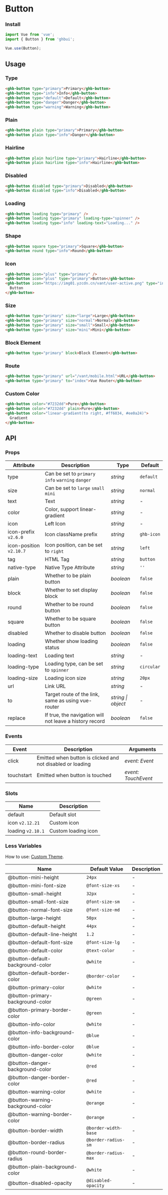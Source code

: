 # Button

### Install

```js
import Vue from 'vue';
import { Button } from 'ghbui';

Vue.use(Button);
```

## Usage

### Type

```html
<ghb-button type="primary">Primary</ghb-button>
<ghb-button type="info">Info</ghb-button>
<ghb-button type="default">Default</ghb-button>
<ghb-button type="danger">Danger</ghb-button>
<ghb-button type="warning">Warning</ghb-button>
```

### Plain

```html
<ghb-button plain type="primary">Primary</ghb-button>
<ghb-button plain type="info">Danger</ghb-button>
```

### Hairline

```html
<ghb-button plain hairline type="primary">Hairline</ghb-button>
<ghb-button plain hairline type="info">Hairline</ghb-button>
```

### Disabled

```html
<ghb-button disabled type="primary">Disabled</ghb-button>
<ghb-button disabled type="info">Disabled</ghb-button>
```

### Loading

```html
<ghb-button loading type="primary" />
<ghb-button loading type="primary" loading-type="spinner" />
<ghb-button loading type="info" loading-text="Loading..." />
```

### Shape

```html
<ghb-button square type="primary">Square</ghb-button>
<ghb-button round type="info">Round</ghb-button>
```

### Icon

```html
<ghb-button icon="plus" type="primary" />
<ghb-button icon="plus" type="primary">Button</ghb-button>
<ghb-button icon="https://img01.yzcdn.cn/vant/user-active.png" type="info">
  Button
</ghb-button>
```

### Size

```html
<ghb-button type="primary" size="large">Large</ghb-button>
<ghb-button type="primary" size="normal">Normal</ghb-button>
<ghb-button type="primary" size="small">Small</ghb-button>
<ghb-button type="primary" size="mini">Mini</ghb-button>
```

### Block Element

```html
<ghb-button type="primary" block>Block Element</ghb-button>
```

### Route

```html
<ghb-button type="primary" url="/vant/mobile.html">URL</ghb-button>
<ghb-button type="primary" to="index">Vue Router</ghb-button>
```

### Custom Color

```html
<ghb-button color="#7232dd">Pure</ghb-button>
<ghb-button color="#7232dd" plain>Pure</ghb-button>
<ghb-button color="linear-gradient(to right, #ff6034, #ee0a24)">
  Gradient
</ghb-button>
```

## API

### Props

| Attribute | Description | Type | Default |
| --- | --- | --- | --- |
| type | Can be set to `primary` `info` `warning` `danger` | _string_ | `default` |
| size | Can be set to `large` `small` `mini` | _string_ | `normal` |
| text | Text | _string_ | - |
| color | Color, support linear-gradient | _string_ | - |
| icon | Left Icon | _string_ | - |
| icon-prefix `v2.6.0` | Icon className prefix | _string_ | `ghb-icon` |
| icon-position `v2.10.7` | Icon position, can be set to `right` | _string_ | `left` |
| tag | HTML Tag | _string_ | `button` |
| native-type | Native Type Attribute | _string_ | `''` |
| plain | Whether to be plain button | _boolean_ | `false` |
| block | Whether to set display block | _boolean_ | `false` |
| round | Whether to be round button | _boolean_ | `false` |
| square | Whether to be square button | _boolean_ | `false` |
| disabled | Whether to disable button | _boolean_ | `false` |
| loading | Whether show loading status | _boolean_ | `false` |
| loading-text | Loading text | _string_ | - |
| loading-type | Loading type, can be set to `spinner` | _string_ | `circular` |
| loading-size | Loading icon size | _string_ | `20px` |
| url | Link URL | _string_ | - |
| to | Target route of the link, same as using vue-router | _string \| object_ | - |
| replace | If true, the navigation will not leave a history record | _boolean_ | `false` |

### Events

| Event | Description | Arguments |
| --- | --- | --- |
| click | Emitted when button is clicked and not disabled or loading | _event: Event_ |
| touchstart | Emitted when button is touched | _event: TouchEvent_ |

### Slots

| Name              | Description         |
| ----------------- | ------------------- |
| default           | Default slot        |
| icon `v2.12.21`   | Custom icon         |
| loading `v2.10.1` | Custom loading icon |

### Less Variables

How to use: [Custom Theme](#/en-US/theme).

| Name                             | Default Value        | Description |
| -------------------------------- | -------------------- | ----------- |
| @button-mini-height              | `24px`               | -           |
| @button-mini-font-size           | `@font-size-xs`      | -           |
| @button-small-height             | `32px`               | -           |
| @button-small-font-size          | `@font-size-sm`      | -           |
| @button-normal-font-size         | `@font-size-md`      | -           |
| @button-large-height             | `50px`               | -           |
| @button-default-height           | `44px`               | -           |
| @button-default-line-height      | `1.2`                | -           |
| @button-default-font-size        | `@font-size-lg`      | -           |
| @button-default-color            | `@text-color`        | -           |
| @button-default-background-color | `@white`             | -           |
| @button-default-border-color     | `@border-color`      | -           |
| @button-primary-color            | `@white`             | -           |
| @button-primary-background-color | `@green`             | -           |
| @button-primary-border-color     | `@green`             | -           |
| @button-info-color               | `@white`             | -           |
| @button-info-background-color    | `@blue`              | -           |
| @button-info-border-color        | `@blue`              | -           |
| @button-danger-color             | `@white`             | -           |
| @button-danger-background-color  | `@red`               | -           |
| @button-danger-border-color      | `@red`               | -           |
| @button-warning-color            | `@white`             | -           |
| @button-warning-background-color | `@orange`            | -           |
| @button-warning-border-color     | `@orange`            | -           |
| @button-border-width             | `@border-width-base` | -           |
| @button-border-radius            | `@border-radius-sm`  | -           |
| @button-round-border-radius      | `@border-radius-max` | -           |
| @button-plain-background-color   | `@white`             | -           |
| @button-disabled-opacity         | `@disabled-opacity`  | -           |
